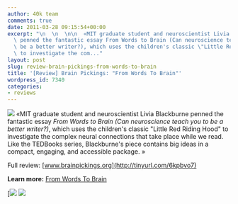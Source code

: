 ```yaml
---
author: 40k team
comments: true
date: 2011-03-28 09:15:54+00:00
excerpt: "\n  \n  \n\n  «MIT graduate student and neuroscientist Livia Blackburne\
  \ penned the fantastic essay From Words to Brain (Can neuroscience teach you to\
  \ be a better writer?), which uses the children's classic \"Little Red Riding Hood\"\
  \ to investigate the com..."
layout: post
slug: review-brain-pickings-from-words-to-brain
title: '[Review] Brain Pickings: "From Words To Brain"'
wordpress_id: 7340
categories:
- reviews
---
```



  


  

> 
![](http://www.40kbooks.com/wp-content/uploads/quote1.jpg)
  «MIT graduate student and neuroscientist Livia Blackburne penned the fantastic essay _From Words to Brain (Can neuroscience teach you to be a better writer?)_, which uses the children's classic "Little Red Riding Hood" to investigate the complex neural connections that take place while we read.  
Like the TEDBooks series, Blackburne's piece contains big ideas in a compact, engaging, and accessible package.
»


  

Full review: [www.brainpickings.org](http://tinyurl.com/6kpbvo7)






**Learn more:** [From Words To Brain](http://www.40kbooks.com/?page_id=133&category=6&product_id=42)





[![](http://www.bookcafe.net/filtr/t1.png)
[![](http://www.bookcafe.net/filtr/f1.png)](http://www.facebook.com/pages/40k/122586614419616)


 
    
